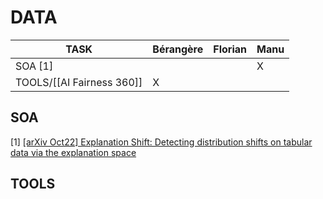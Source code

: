 

# DATA

| TASK                      | Bérangère | Florian | Manu |
| ------------------------- | --------- | ------- | ---- |
| SOA [1]                   |           |         | X    |
| TOOLS/[[AI Fairness 360]] | X         |         |      |



## SOA

[1]  [[arXiv Oct22] Explanation Shift: Detecting distribution shifts on tabular data via the explanation space](https://arxiv.org/abs/2210.12369)

## TOOLS







